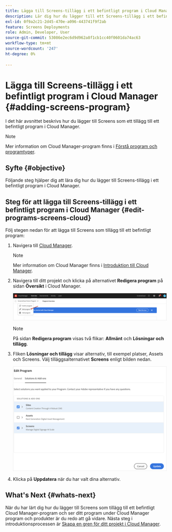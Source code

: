 ```yaml
---
title: Lägga till Screens-tillägg i ett befintligt program i Cloud Manager
description: Lär dig hur du lägger till ett Screens-tillägg i ett befintligt program i Cloud Manager för Screens as a Cloud Service.
exl-id: 0f9a2c21-2d45-470e-a096-443741f9f2ab
feature: Screens Deployments
role: Admin, Developer, User
source-git-commit: 53086e2ec6d9d962a8f1cb1cc40f0601da74ac63
workflow-type: tm+mt
source-wordcount: '247'
ht-degree: 0%

---
```


# Lägga till Screens-tillägg i ett befintligt program i Cloud Manager {#adding-screens-program}

I det här avsnittet beskrivs hur du lägger till Screens som ett tillägg till ett befintligt program i Cloud Manager.

>[!NOTE]
>Mer information om Cloud Manager-program finns i [Förstå program och programtyper](https://experienceleague.adobe.com/docs/experience-manager-cloud-service/content/implementing/using-cloud-manager/programs/program-types.html).

## Syfte {#objective}

Följande steg hjälper dig att lära dig hur du lägger till Screens-tillägg i ett befintligt program i Cloud Manager.

## Steg för att lägga till Screens-tillägg i ett befintligt program i Cloud Manager {#edit-programs-screens-cloud}

Följ stegen nedan för att lägga till Screens som tillägg till ett befintligt program:

1. Navigera till [Cloud Manager](https://my.cloudmanager.adobe.com/).

   >[!NOTE]
   >Mer information om Cloud Manager finns i [Introduktion till Cloud Manager](https://experienceleague.adobe.com/docs/experience-manager-cloud-service/content/onboarding/journey/cloud-manager.html).

1. Navigera till ditt projekt och klicka på alternativet **Redigera program** på sidan **Översikt** i Cloud Manager.

   ![Redigera program](/help/screens-cloud/assets/onboarding/add-onexisting1.png)

   >[!NOTE]
   >På sidan **Redigera program** visas två flikar: **Allmänt** och **Lösningar och tillägg**.

1. Fliken **Lösningar och tillägg** visar alternativ, till exempel platser, Assets och Screens. Välj tilläggsalternativet **Screens** enligt bilden nedan.

   ![Screens-tilläggsalternativ](/help/screens-cloud/assets/onboarding/add-onexisting2.png)

1. Klicka på **Uppdatera** när du har valt dina alternativ.

## What&#39;s Next {#whats-next}

När du har lärt dig hur du lägger till Screens som tillägg till ett befintligt Cloud Manager-program och ser ditt program under Cloud Manager program och produkter är du redo att gå vidare. Nästa steg i introduktionsprocessen är [Skapa en gren för ditt projekt i Cloud Manager](/help/screens-cloud/onboarding-screens-cloud/creating-a-branch.md).

